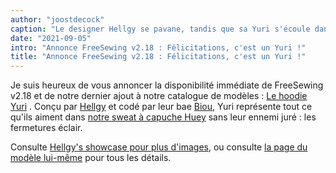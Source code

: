 ```yaml
---
author: "joostdecock"
caption: "Le designer Hellgy se pavane, tandis que sa Yuri s'écoule dans une brise d'été."
date: "2021-09-05"
intro: "Annonce FreeSewing v2.18 : Félicitations, c'est un Yuri !"
title: "Annonce FreeSewing v2.18 : Félicitations, c'est un Yuri !"
---
```


Je suis heureux de vous annoncer la disponibilité immédiate de FreeSewing v2.18 et de notre dernier ajout à notre catalogue de modèles : [Le hoodie Yuri](/designs/yuri/) . Conçu par [Hellgy](https://twitter.com/hellgy) et codé par leur bae [Biou](https://github.com/biou/), Yuri représente tout ce qu'ils aiment dans [notre sweat à capuche Huey](/designs/huey/) sans leur ennemi juré : les fermetures éclair.

Consulte [Hellgy's showcase pour plus d'images](/showcase/yuri-by-its-designer), ou consulte [la page du modèle lui-même](/designs/yuri/) pour tous les détails.

